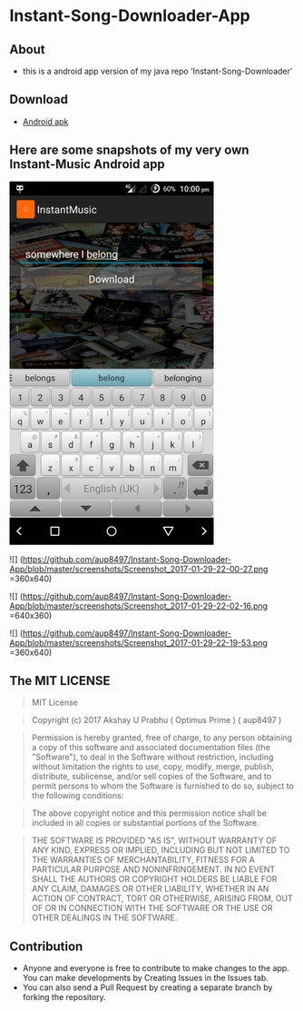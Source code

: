 # Instant-Song-Downloader-App

## About 

- this is a android app version of my java repo 'Instant-Song-Downloader'

## Download

* [Android apk](https://github.com/aup8497/Instant-Song-Downloader-App/blob/master/Instant-Music.apk)


## Here are some snapshots of my very own Instant-Music Android app

<img src="https://github.com/aup8497/Instant-Song-Downloader-App/blob/master/screenshots/Screenshot_2017-01-29-22-00-27.png" alt="alt text" width="360" height="640">

![] (https://github.com/aup8497/Instant-Song-Downloader-App/blob/master/screenshots/Screenshot_2017-01-29-22-00-27.png =360x640)
 
![] (https://github.com/aup8497/Instant-Song-Downloader-App/blob/master/screenshots/Screenshot_2017-01-29-22-02-16.png =640x360)
 
 ![] (https://github.com/aup8497/Instant-Song-Downloader-App/blob/master/screenshots/Screenshot_2017-01-29-22-19-53.png =360x640)

## The MIT LICENSE

>MIT License

>Copyright (c) 2017 Akshay U Prabhu ( Optimus Prime ) ( aup8497 )

>Permission is hereby granted, free of charge, to any person obtaining a copy
of this software and associated documentation files (the "Software"), to deal
in the Software without restriction, including without limitation the rights
to use, copy, modify, merge, publish, distribute, sublicense, and/or sell
copies of the Software, and to permit persons to whom the Software is
furnished to do so, subject to the following conditions:

>The above copyright notice and this permission notice shall be included in all
copies or substantial portions of the Software.

>THE SOFTWARE IS PROVIDED "AS IS", WITHOUT WARRANTY OF ANY KIND, EXPRESS OR
IMPLIED, INCLUDING BUT NOT LIMITED TO THE WARRANTIES OF MERCHANTABILITY,
FITNESS FOR A PARTICULAR PURPOSE AND NONINFRINGEMENT. IN NO EVENT SHALL THE
AUTHORS OR COPYRIGHT HOLDERS BE LIABLE FOR ANY CLAIM, DAMAGES OR OTHER
LIABILITY, WHETHER IN AN ACTION OF CONTRACT, TORT OR OTHERWISE, ARISING FROM,
OUT OF OR IN CONNECTION WITH THE SOFTWARE OR THE USE OR OTHER DEALINGS IN THE
SOFTWARE.

## Contribution

* Anyone and everyone is free to contribute to make changes to the app. You can make developments by Creating Issues in the Issues tab.
* You can also send a Pull Request by creating a separate branch by forking the repository.

